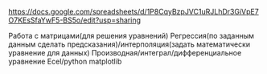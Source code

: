 https://docs.google.com/spreadsheets/d/1P8CqyBzpJVC1uRJLhDr3GiVpE7O7KEsSfaYwF5-BS5o/edit?usp=sharing

Работа с матрицами(для решения уравнений)
Регрессия(по заданным данным сделать предсказания)/интерполяция(задать математически уравнение для данных)
Производная/интеграл/дифференциальное уравнение 
Ecel/python matplotlib
